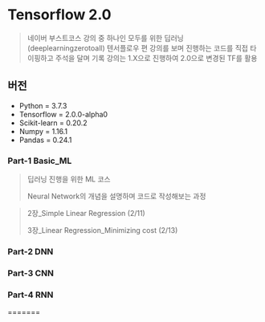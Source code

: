 # Tensorflow 2.0

> 네이버 부스트코스 강의 중 하나인 모두를 위한 딥러닝(deeplearningzerotoall) 텐서플로우 편
> 강의를 보며 진행하는 코드를 직접 타이핑하고 주석을 달며 기록
> 강의는 1.X으로 진행하여 2.0으로 변경된 TF를 활용

## 버전
* Python = 3.7.3
* Tensorflow = 2.0.0-alpha0
* Scikit-learn = 0.20.2
* Numpy = 1.16.1
* Pandas = 0.24.1


### Part-1 Basic_ML
> 딥러닝 진행을 위한 ML 코스
>
> Neural Network의 개념을 설명하며 코드로 작성해보는 과정

> 2장_Simple Linear Regression (2/11)
>
> 3장_Linear Regression_Minimizing cost (2/13)


### Part-2 DNN

### Part-3 CNN

### Part-4 RNN
=======